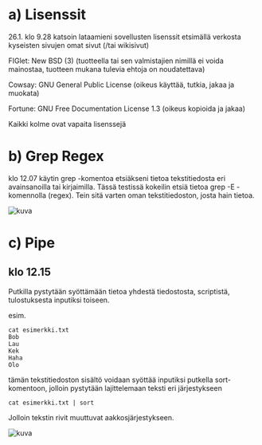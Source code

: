 # a) Lisenssit

26.1. klo 9.28 katsoin lataamieni sovellusten lisenssit etsimällä verkosta kyseisten sivujen omat sivut (/tai wikisivut)

FIGlet: New BSD (3) (tuotteella tai sen valmistajien nimillä ei voida mainostaa, tuotteen mukana tulevia ehtoja on noudatettava)

Cowsay: GNU General Public License (oikeus käyttää, tutkia, jakaa ja muokata)

Fortune:  GNU Free Documentation License 1.3 (oikeus kopioida ja jakaa)

Kaikki kolme ovat vapaita lisenssejä

# b) Grep Regex

klo 12.07 käytin grep -komentoa etsiäkseni tietoa tekstitiedosta eri avainsanoilla tai kirjaimilla. Tässä testissä kokeilin etsiä tietoa grep -E -komennolla (regex). Tein sitä varten oman tekstitiedoston, josta hain tietoa.

![kuva](https://user-images.githubusercontent.com/105205141/214809667-b4520b4c-358a-43e2-b34c-8df9842b5ff2.png)

# c) Pipe

## klo 12.15

Putkilla pystytään syöttämään tietoa yhdestä tiedostosta, scriptistä, tulostuksesta inputiksi toiseen. 

esim. 

    cat esimerkki.txt
    Bob
    Lau
    Kek
    Haha
    Olo
    
tämän tekstitiedoston sisältö voidaan syöttää inputiksi putkella sort-komentoon, jolloin pystytään lajittelemaan teksti eri järjestykseen

    cat esimerkki.txt | sort
    
Jolloin tekstin rivit muuttuvat aakkosjärjestykseen.

![kuva](https://user-images.githubusercontent.com/105205141/214811415-b1d00505-dac3-40e6-a49f-20247b2d2eda.png)

